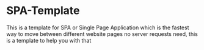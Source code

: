 # SPA-Template
 This is a template for SPA or Single Page Application which is the fastest way to move between different website pages no server requests need, this is a template to help you with that
